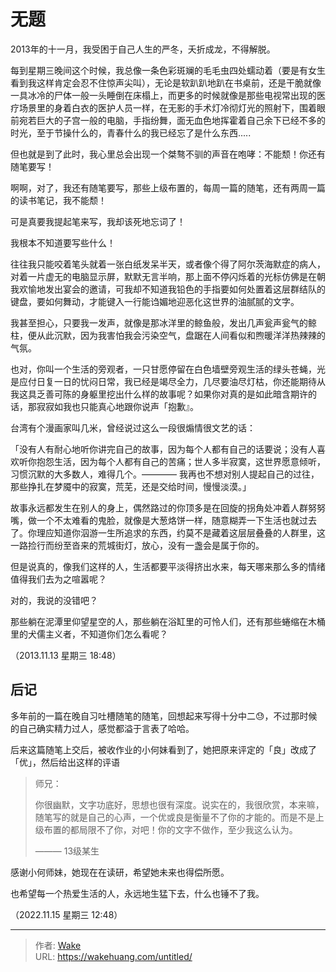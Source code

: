 # 无题


2013年的十一月，我受困于自己人生的严冬，夭折成龙，不得解脱。


每到星期三晚间这个时候，我总像一条色彩斑斓的毛毛虫四处蠕动着（要是有女生看到我这样肯定会忍不住惊声尖叫），无论是软趴趴地趴在书桌前，还是干脆就像一具冰冷的尸体一般一头睡倒在床榻上，而更多的时候就像是那些电视常出现的医疗场景里的身着白衣的医护人员一样，在无影的手术灯冷彻灯光的照射下，围着眼前宛若巨大的子宫一般的电脑，手指纷舞，面无血色地挥霍着自己余下已经不多的时光，至于节操什么的，青春什么的我已经忘了是什么东西.....

但也就是到了此时，我心里总会出现一个桀骜不驯的声音在咆哮：不能颓！你还有随笔要写！

<!--more-->

啊啊，对了，我还有随笔要写，那些上级布置的，每周一篇的随笔，还有两周一篇的读书笔记，我不能颓！

可是真要我提起笔来写，我却该死地忘词了！

我根本不知道要写些什么！

往往我只能咬着笔头就着一张白纸发呆半天，或者像个得了阿尔茨海默症的病人，对着一片虚无的电脑显示屏，默默无言半响，那上面不停闪烁着的光标仿佛是在朝我欢愉地发出宴会的邀请，可我却不知道我铅色的手指要如何处置着这层群结队的键盘，要如何舞动，才能键入一行能诌媚地迎恶化这世界的油腻腻的文字。

我甚至担心，只要我一发声，就像是那冰洋里的鲸鱼般，发出几声瓮声瓮气的鲸柱，便从此沉默，因为我害怕我会污染空气，盘踞在人间看似和煦暖洋洋热辣辣的气氛。

也对，你叫一个生活的旁观者，一只甘愿停留在白色墙壁旁观生活的绿头苍蝇，光是应付日复一日的忧闷日常，我已经是竭尽全力，几尽要油尽灯枯，你还能期待从我这具乏善可陈的身躯里挖出什么样的故事呢？如果你对真的是如此暗含期许的话，那寂寂如我也只能真心地跟你说声「抱歉』。

台湾有个漫画家叫几米，曾经说过这么一段很煽情很文艺的话：

「没有人有耐心地听你讲完自己的故事，因为每个人都有自己的话要说；没有人喜欢听你抱怨生活，因为每个人都有自己的苦痛；世人多半寂寞，这世界愿意倾听，习惯沉默的大多数人，难得几个。———— 我再也不想对别人提起自己的过往，那些挣扎在梦魇中的寂寞，荒芜，还是交给时间，慢慢淡漠。」

故事永远都发生在别人的身上，偶然路过的你顶多是在回旋的拐角处冲着人群努努嘴，做一个不太难看的鬼脸，就像是大葱烙饼一样，随意糊弄一下生活也就过去了。你理应知道你泅游一生所追求的东西，约莫不是藏着这层层叠叠的人群里，这一路捡行而纷至沓来的荒城街灯，放心，没有一盏会是属于你的。

但是说真的，像我们这样的人，生活都要平淡得挤出水来，每天哪来那么多的情绪值得我们去为之喧嚣呢？

对的，我说的没错吧？

那些躺在泥潭里仰望星空的人，那些躺在浴缸里的可怜人们，还有那些蜷缩在木桶里的犬儒主义者，不知道你们怎么看呢？

（2013.11.13 星期三 18:48）

## 后记

多年前的一篇在晚自习吐槽随笔的随笔，回想起来写得十分中二😓，不过那时候的自己确实精力过人，感觉都溢于言表了哈哈。

后来这篇随笔上交后，被收作业的小何妹看到了，她把原来评定的「良」改成了「优」，然后给出这样的评语

> 师兄：
>
>
> 你很幽默，文字功底好，思想也很有深度。说实在的，我很欣赏，本来嘛，随笔写的就是自己的心声，一个优或良是衡量不了你的才能的。而是不是上级布置的都局限不了你，对吧！你的文字不做作，至少我这么认为。
>
>
> ——— 13级某生

感谢小何师妹，她现在在读研，希望她未来也得偿所愿。

也希望每一个热爱生活的人，永远地生猛下去，什么也锤不了我。

（2022.11.15 星期三 12:48）

---

> 作者: [Wake](https://wakehuang.com/about)  
> URL: https://wakehuang.com/untitled/  

